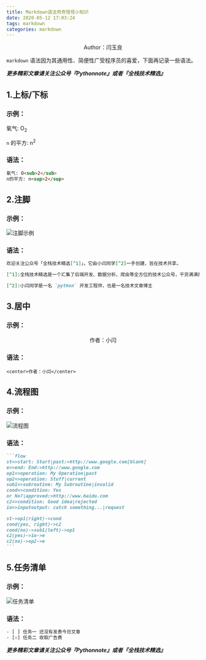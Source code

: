 ```yaml
---
title: Markdown语法奇奇怪怪小知识
date: 2020-05-12 17:03:24
tags: markdown
categories: markdown
---
```


 <center>Author：闫玉良</center> 


`markdown` 语法因为其通用性、简便性广受程序员的喜爱，下面再记录一些语法。

 <!-- more --> 

***更多精彩文章请关注公众号『Pythonnote』或者『全栈技术精选』***

## 1.上标/下标

### 示例：

氧气: O<sub>2</sub>

`n` 的平方: n<sup>2</sup>

### 语法：

```markdown
氧气: O<sub>2</sub>
n的平方: n<sup>2</sup>
```

## 2.注脚

### 示例：

![注脚示例](https://gitee.com/Ethanyan/pic_data/raw/master/%E6%B3%A8%E8%84%9A.png)

### 语法：

```markdown
欢迎关注公众号「全栈技术精选[^1]」，它由小闫同学[^2]一手创建，旨在技术共享。

[^1]:全栈技术精选是一个汇集了后端开发、数据分析、爬虫等全方位的技术公众号，干货满满而且免费

[^2]:小闫同学是一名 `python` 开发工程师，也是一名技术文章博主
```

## 3.居中

### 示例：

<center>作者：小闫</center>

### 语法：

```mardown
<center>作者：小闫</center>
```

## 4.流程图

### 示例：

![流程图](https://gitee.com/Ethanyan/pic_data/raw/master/%E6%B5%81%E7%A8%8B%E5%9B%BE.png)

### 语法：

~~~markdown
```flow
st=>start: Start|past:>http://www.google.com[blank]
e=>end: End:>http://www.google.com
op1=>operation: My Operation|past
op2=>operation: Stuff|current
sub1=>subroutine: My Subroutine|invalid
cond=>condition: Yes 
or No?|approved:>http://www.baidu.com
c2=>condition: Good idea|rejected
io=>inputoutput: catch something...|request

st->op1(right)->cond
cond(yes, right)->c2
cond(no)->sub1(left)->op1
c2(yes)->io->e
c2(no)->op2->e
```
~~~

## 5.任务清单

### 示例：

![任务清单](https://gitee.com/Ethanyan/pic_data/raw/master/%E4%BB%BB%E5%8A%A1%E6%B8%85%E5%8D%95.png)

### 语法：

```css
- [ ] 任务一 还没有发表今日文章
- [x] 任务二 收取广告费
```

***更多精彩文章请关注公众号『Pythonnote』或者『全栈技术精选』***